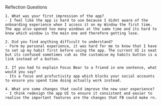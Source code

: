 Reflection Questions

    1. What was your first impression of the app?
    - I feel like the app is hard to use because I didnt aware of the onboarding experience when I access it on my Window the first time. The app also opened too many windows at the same time and its hard to know which window is the main one and therefore getting lose.

    2. Did you find anything difficult to understand?
    - Form my personal experience, it was hard for me to know that I have to set up my habit first before using the app. The current UI is neat but its confused sometimes cuh as the customise my habits button is a link instead of a button.

    3. If you had to explain Focus Bear to a friend in one sentence, what would you say?
    - Its a focus and profuctivity app which blocks your social accounts to ensure you spend time doing actually work instead.

    4. What are some changes that could improve the new user experience?
    - I think redesign the app UI to ensure it consistent and easier to realise the important features are the changes that FB could make rn.